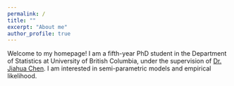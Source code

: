 ```yaml
---
permalink: /
title: ""
excerpt: "About me"
author_profile: true
---
```


Welcome to my homepage! 
I am a fifth-year PhD student in the Department of Statistics at University of British Columbia, under the supervision of [Dr. Jiahua Chen](https://www.stat.ubc.ca/~jhchen/). I am interested in semi-parametric models and empirical likelihood.

